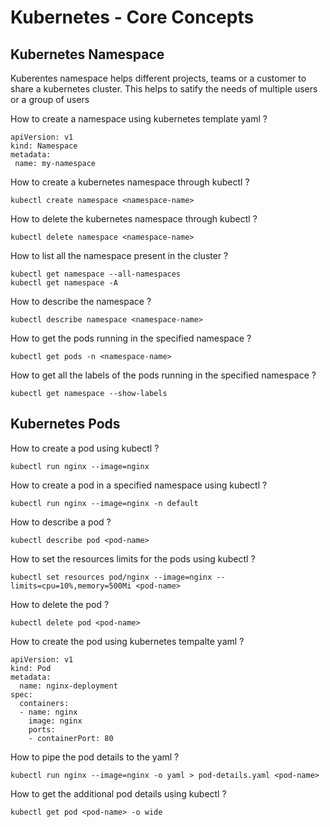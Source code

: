# Kubernetes - Core Concepts

## Kubernetes Namespace

Kuberentes namespace helps different projects, teams or a customer to share a kubernetes cluster. This helps to satify the needs of multiple users or a group of users

<summary>How to create a namespace using kubernetes template yaml ?</summary>
<p>

```
apiVersion: v1
kind: Namespace
metadata:
 name: my-namespace
```
</p>

<summary>How to create a kubernetes namespace through kubectl ?</summary>
<p>

```
kubectl create namespace <namespace-name>
```
</p>

<summary>How to delete the kubernetes namespace through kubectl ?</summary>
<p>

```
kubectl delete namespace <namespace-name>
```
</p>

<summary>How to list all the namespace present in the cluster ?</summary>
<p>

```
kubectl get namespace --all-namespaces
kubectl get namespace -A
```
</p>

<summary>How to describe the namespace ?</summary>
<p>

```
kubectl describe namespace <namespace-name>
```
</p>

<summary>How to get the pods running in the specified namespace ?</summary>
<p>

```
kubectl get pods -n <namespace-name>
```
</p>

<summary>How to get all the labels of the pods running in the specified namespace ?</summary>
<p>
  
```
kubectl get namespace --show-labels
```

</p>

## Kubernetes Pods

<summary>How to create a pod using kubectl ?</summary>
<p>
  
```
kubectl run nginx --image=nginx 
```

</p>

<summary>How to create a pod in a specified namespace using kubectl ?</summary>
<p>
  
```
kubectl run nginx --image=nginx -n default
```

</p>

<summary>How to describe a pod ?</summary>
<p>
  
```
kubectl describe pod <pod-name>
```

</p>

<summary>How to set the resources limits for the pods using kubectl ?</summary>
<p>
  
```
kubectl set resources pod/nginx --image=nginx --limits=cpu=10%,memory=500Mi <pod-name>
```

</p>

<summary>How to delete the pod ?</summary>
<p>
  
```
kubectl delete pod <pod-name>
```

</p>

<summary>How to create the pod using kubernetes tempalte yaml ?</summary>
<p>
  
```
apiVersion: v1
kind: Pod
metadata:
  name: nginx-deployment
spec:
  containers:
  - name: nginx
    image: nginx
    ports:
    - containerPort: 80
```

</p>

<summary>How to pipe the pod details to the yaml ?</summary>
<p>
  
```
kubectl run nginx --image=nginx -o yaml > pod-details.yaml <pod-name>
```

</p>

<summary>How to get the additional pod details using kubectl ?</summary>
<p>
  
```
kubectl get pod <pod-name> -o wide
```

</p>

